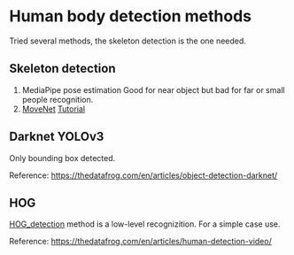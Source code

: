 # Human body detection methods

Tried several methods, the skeleton detection is the one needed.

## Skeleton detection

1. MediaPipe pose estimation
    Good for near object but bad for far or small people recognition.
2. [MoveNet](https://blog.tensorflow.org/2021/05/next-generation-pose-detection-with-movenet-and-tensorflowjs.html)
   [Tutorial](https://www.tensorflow.org/hub/tutorials/movenet)



## Darknet YOLOv3


Only bounding box detected.

Reference: https://thedatafrog.com/en/articles/object-detection-darknet/

## HOG

[HOG_detection](HOG_detection.py) method is a low-level recognizition. For a simple case use. 

Reference: https://thedatafrog.com/en/articles/human-detection-video/

